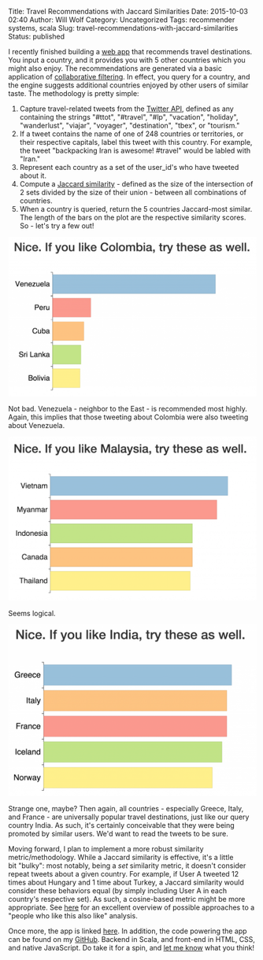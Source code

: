 Title: Travel Recommendations with Jaccard Similarities
Date: 2015-10-03 02:40
Author: Will Wolf
Category: Uncategorized
Tags: recommender systems, scala
Slug: travel-recommendations-with-jaccard-similarities
Status: published

I recently finished building a [web app](http://countryrecommender.herokuapp.com/) that recommends travel destinations. You input a country, and it provides you with 5 other countries which you might also enjoy. The recommendations are generated via a basic application of [collaborative filtering](https://en.wikipedia.org/wiki/Collaborative_filtering). In effect, you query for a country, and the engine suggests additional countries enjoyed by other users of similar taste. The methodology is pretty simple:

1. Capture travel-related tweets from the [Twitter API](http://twitter4j.org/en/), defined as any containing the strings "#ttot", "#travel", "#lp", "vacation", "holiday", "wanderlust", "viajar", "voyager", "destination", "tbex", or "tourism."
2. If a tweet contains the name of one of 248 countries or territories, or their respective capitals, label this tweet with this country. For example, the tweet "backpacking Iran is awesome! #travel" would be labled with "Iran."
3. Represent each country as a set of the user_id's who have tweeted about it.
4. Compute a [Jaccard similarity](https://en.wikipedia.org/wiki/Jaccard_index) - defined as the size of the intersection of 2 sets divided by the size of their union - between all combinations of countries.
5. When a country is queried, return the 5 countries Jaccard-most similar. The length of the bars on the plot are the respective similarity scores. So - let's try a few out!

![colombia recommendations](figures/colombia_recommendations.png)

Not bad. Venezuela - neighbor to the East - is recommended most highly. Again, this implies that those tweeting about Colombia were also tweeting about Venezuela.

![malaysia recommendations](figures/malaysia_recommendations.png)

Seems logical.

![india recommendations](figures/india_recommendations.png)

Strange one, maybe? Then again, all countries - especially Greece, Italy, and France - are universally popular travel destinations, just like our query country India. As such, it's certainly conceivable that they were being promoted by similar users. We'd want to read the tweets to be sure.

Moving forward, I plan to implement a more robust similarity metric/methodology. While a Jaccard similarity is effective, it's a little bit "bulky": most notably, being a *set* similarity metric, it doesn't consider repeat tweets about a given country. For example, if User A tweeted 12 times about Hungary and 1 time about Turkey, a Jaccard similarity would consider these behaviors equal (by simply including User A in each country's respective set). As such, a cosine-based metric might be more appropriate. See [here](http://www.benfrederickson.com/distance-metrics/) for an excellent overview of possible approaches to a "people who like this also like" analysis.

Once more, the app is linked [here](http://countryrecommender.herokuapp.com/). In addition, the code powering the app can be found on my [GitHub](https://github.com/cavaunpeu/countryrecommender). Backend in Scala, and front-end in HTML, CSS, and native JavaScript. Do take it for a spin, and [let me know](https://twitter.com/WillTravelLife) what you think!
